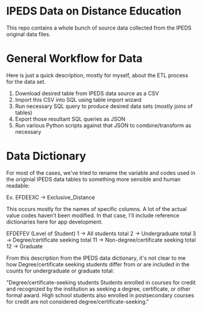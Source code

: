 # IPEDS Data on Distance Education

This repo contains a whole bunch of source data collected from the IPEDS original data files.

# General Workflow for Data

Here is just a quick description, mostly for myself, about the ETL process for the data set.
1. Download desired table from IPEDS data source as a CSV
2. Import this CSV into SQL using table import wizard
3. Run necessary SQL query to produce desired data sets (mostly joins of tables)
4. Export those resultant SQL queries as JSON
5. Run various Python scripts against that JSON to combine/transform as necessary

# Data Dictionary

For most of the cases, we've tried to rename the variable and codes used in the originial IPEDS data tables to something more sensible and human readable:

Ex. EFDEEXC -> Exclusive_Distance

This occurs mostly for the names of specific columns. A lot of the actual value codes haven't been modified. In that case, I'll include reference dictionaries here for app development.

EFDEFEV (Level of Student)
1 -> All students total
2 -> Undergraduate total
3 -> Degree/certificate seeking total
11 -> Non-degree/certificate seeking total
12 -> Graduate

From this description from the IPEDS data dictionary, it's not clear to me how Degree/certificate seeking students differ from or are included in the counts for undergraduate or graduate total:

"Degree/certificate-seeking students  Students enrolled in courses for credit and recognized by the institution as seeking a degree, certificate, or other formal award. High school students also enrolled in postsecondary courses for credit are not considered degree/certificate-seeking."